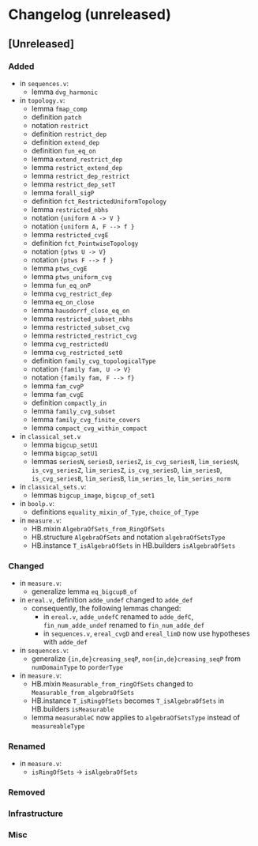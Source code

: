 # Changelog (unreleased)

## [Unreleased]

### Added

- in `sequences.v`:
  + lemma `dvg_harmonic`
- in `topology.v`:
  + lemma `fmap_comp`
  + definition `patch`
  + notation `restrict`
  + definition `restrict_dep`
  + definition `extend_dep`
  + definition `fun_eq_on`
  + lemma `extend_restrict_dep`
  + lemma `restrict_extend_dep`
  + lemma `restrict_dep_restrict`
  + lemma `restrict_dep_setT`
  + lemma `forall_sigP`
  + definition `fct_RestrictedUniformTopology`
  + lemma `restricted_nbhs`
  + notation `{uniform A -> V }`
  + notation `{uniform A, F --> f }`
  + lemma `restricted_cvgE`
  + definition `fct_PointwiseTopology`
  + notation `{ptws U -> V}`
  + notation `{ptws F --> f }`
  + lemma `ptws_cvgE`
  + lemma `ptws_uniform_cvg`
  + lemma `fun_eq_onP`
  + lemma `cvg_restrict_dep`
  + lemma `eq_on_close`
  + lemma `hausdorrf_close_eq_on`
  + lemma `restricted_subset_nbhs`
  + lemma `restricted_subset_cvg`
  + lemma `restricted_restrict_cvg`
  + lemma `cvg_restrictedU`
  + lemma `cvg_restricted_set0`
  + definition `family_cvg_topologicalType`
  + notation `{family fam, U -> V}`
  + notation `{family fam, F --> f}`
  + lemma `fam_cvgP`
  + lemma `fam_cvgE`
  + definition `compactly_in`
  + lemma `family_cvg_subset`
  + lemma `family_cvg_finite_covers`
  + lemma `compact_cvg_within_compact`
- in `classical_set.v`
  + lemma `bigcup_setU1`
  + lemma `bigcap_setU1`
  + lemmas `seriesN`, `seriesD`, `seriesZ`, `is_cvg_seriesN`, `lim_seriesN`,
    `is_cvg_seriesZ`, `lim_seriesZ`, `is_cvg_seriesD`, `lim_seriesD`,
    `is_cvg_seriesB`, `lim_seriesB`, `lim_series_le`, `lim_series_norm`
- in `classical_sets.v`:
  + lemmas `bigcup_image`, `bigcup_of_set1`
- in `boolp.v`:
  + definitions `equality_mixin_of_Type`, `choice_of_Type`
- in `measure.v`:
  + HB.mixin `AlgebraOfSets_from_RingOfSets`
  + HB.structure `AlgebraOfSets` and notation `algebraOfSetsType`
  + HB.instance `T_isAlgebraOfSets` in HB.builders `isAlgebraOfSets`

### Changed

- in `measure.v`:
  + generalize lemma `eq_bigcupB_of`
- in `ereal.v`, definition `adde_undef` changed to `adde_def`
  + consequently, the following lemmas changed:
    * in `ereal.v`, `adde_undefC` renamed to `adde_defC`,
      `fin_num_adde_undef` renamed to `fin_num_adde_def`
    * in `sequences.v`, `ereal_cvgD` and `ereal_limD` now use hypotheses with `adde_def`
- in `sequences.v`:
  + generalize `{in,de}creasing_seqP`, `non{in,de}creasing_seqP` from `numDomainType`
    to `porderType`
- in `measure.v`:
  + HB.mixin `Measurable_from_ringOfSets` changed to `Measurable_from_algebraOfSets`
  + HB.instance `T_isRingOfSets` becomes `T_isAlgebraOfSets` in HB.builders `isMeasurable`
  + lemma `measurableC` now applies to `algebraOfSetsType` instead of `measureableType`

### Renamed

- in `measure.v`:
  + `isRingOfSets` -> `isAlgebraOfSets`

### Removed

### Infrastructure

### Misc
